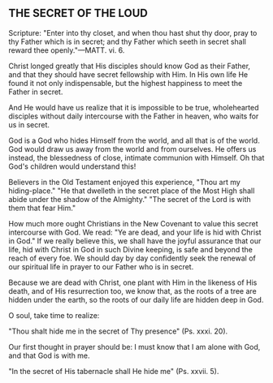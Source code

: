 ## THE SECRET OF THE LOUD ##

Scripture: "Enter into thy closet, and when thou hast shut thy door, pray to thy Father which is in secret; and thy Father which seeth in secret shall reward thee openly."—MATT. vi. 6.



Christ longed greatly that His disciples should know God as their Father, and that they should have secret fellowship with Him. In His own life He found it not only indispensable, but the highest happiness to meet the Father in secret.

And He would have us realize that it is impossible to be true, wholehearted disciples without daily intercourse with the Father in heaven, who waits for us in secret.

God is a God who hides Himself from the world, and all that is of the world. God would draw us away from the world and from ourselves. He offers us instead, the blessedness of close, intimate communion with Himself. Oh that God's children would understand this!

Believers in the Old Testament enjoyed this experience, "Thou art my hiding-place." "He that dwelleth in the secret place of the Most High shall abide under the shadow of the Almighty." "The secret of the Lord is with them that fear Him."

How much more ought Christians in the New Covenant to value this secret intercourse with God. We read: "Ye are dead, and your life is hid with Christ in God." If we really believe this, we shall have the joyful assurance that our life, hid with Christ in God in such Divine keeping, is safe and beyond the reach of every foe. We should day by day confidently seek the renewal of our spiritual life in prayer to our Father who is in secret.

Because we are dead with Christ, one plant with Him in the likeness of His death, and of His resurrection too, we know that, as the roots of a tree are hidden under the earth, so the roots of our daily life are hidden deep in God.

O soul, take time to realize:

"Thou shalt hide me in the secret of Thy presence" (Ps. xxxi. 20).

Our first thought in prayer should be: I must know that I am alone with God, and that God is with me.

"In the secret of His tabernacle shall He hide me" (Ps. xxvii. 5).

